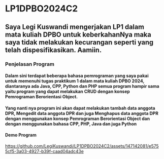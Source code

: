 # LP1DPBO2024C2

## Saya Legi Kuswandi mengerjakan LP1 dalam mata kuliah DPBO untuk keberkahanNya maka saya tidak melakukan kecurangan seperti yang telah dispesifikasikan. Aamiin.

### Penjelasan Program
#### Dalam sini terdapat beberapa bahasa pemrograman yang saya pakai untuk memenuhi tugas praktikum 1 dalam mata kuliah DPBO 2024, diantaranya ada Java, CPP, Python dan PHP semua program hampir sama yaitu program yang dapat melakukan CRUD dengan konsep Pemrograman Berorientasi Object.

#### Yang nanti nya program ini akan dapat melakukan tambah data anggota DPR, Mengedit data anggota DPR dan juga Menghapus data anggota DPR dengan menggunakan konsep Pemrograman Berorientasi Object dan dengan menggunakan bahasa CPP, PHP, Java dan juga Python

#### Demo Program


https://github.com/LegiKuswandi/LP1DPBO2024C2/assets/147142081/e5755cf5-3a03-4927-b39f-caad04adc43e

